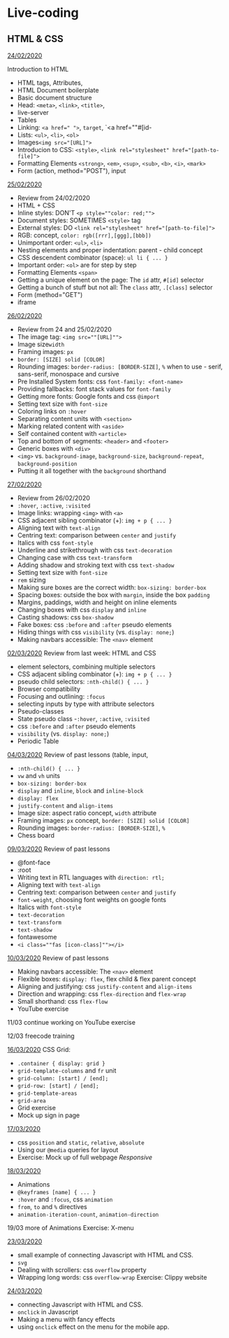 # Live-coding

## HTML & CSS

[24/02/2020](feb/24-02)

Introduction to HTML
- HTML tags, Attributes,
- HTML Document boilerplate
- Basic document structure
- Head: `<meta>`, `<link>`, `<title>`, 
- live-server
- Tables
- Linking: `<a href=" ">`, `target`, `<a href=""#[id- 
- Lists: `<ul>`, `<li>`, `<ol>`
- Images`<img src="[URL]">`
- Introducion to CSS: `<style>`, `<link rel="stylesheet" href="[path-to-file]">`
- Formatting Elements `<strong>`, `<em>`, `<sup>`, `<sub>`, `<b>`, `<i>`, `<mark>`
- Form (action, method="POST"), input

[25/02/2020](feb/25-02)
- Review from 24/02/2020
- HTML + CSS
- Inline styles: DON'T `<p style=""color: red;"">`
- Document styles: SOMETIMES `<style>` tag
- External styles: DO `<link rel="stylesheet" href="[path-to-file]">`
- RGB: concept, `color: rgb([rrr],[ggg],[bbb])`
- Unimportant order: `<ul>`, `<li>`
- Nesting elements and proper indentation: parent - child concept
- CSS descendent combinator (space): `ul li { ... }`
- Important order: `<ol>` are for step by step
- Formatting Elements `<span>`
- Getting a unique element on the page: The `id` attr, `#[id]` selector
- Getting a bunch of stuff but not all: The `class` attr, `.[class]` selector
- Form (method="GET")
- iframe

[26/02/2020](feb/26-02)
- Review from 24 and 25/02/2020 
- The image tag: `<img src=""[URL]"">`
- Image size`width` 
- Framing images: `px` 
- `border: [SIZE] solid [COLOR]`
- Rounding images: `border-radius: [BORDER-SIZE]`, `%` 
  when to use - serif, sans-serif, monospace and cursive
- Pre Installed System fonts: css `font-family: <font-name>`
- Providing fallbacks: font stack values for `font-family`
- Getting more fonts: Google fonts and css `@import`
- Setting text size with `font-size`
- Coloring links on `:hover`
- Separating content units with `<section>`
- Marking related content with `<aside>`
- Self contained content with `<article>`
- Top and bottom of segments: `<header>` and `<footer>`
- Generic boxes with `<div>`
- `<img>` vs. `background-image`, `background-size`, `background-repeat`, `background-position`
- Putting it all together with the `background` shorthand

[27/02/2020](feb/27-02)
- Review from 26/02/2020
- `:hover`, `:active`, `:visited`
- Image links: wrapping `<img>` with `<a>`
- CSS adjacent sibling combinator (+): `img + p { ... }`
- Aligning text with `text-align`
- Centring text: comparison between `center` and `justify`
- Italics with css `font-style`
- Underline and strikethrough with css `text-decoration`
- Changing case with css `text-transform`
- Adding shadow and stroking text with css `text-shadow`
- Setting text size with `font-size`
- `rem` sizing 
- Making sure boxes are the correct width: `box-sizing: border-box`
- Spacing boxes: outside the box with `margin`, inside the box `padding`
- Margins, paddings, width and height on inline elements
- Changing boxes with css `display` and `inline`
- Casting shadows: css `box-shadow`
- Fake boxes: css `:before` and `:after` pseudo elements
- Hiding things with css `visibility` (vs. `display: none;`)
- Making navbars accessible: The `<nav>` element

[02/03/2020](mar/02-03)
Review from last week: HTML and CSS

- element selectors, combining multiple selectors
- CSS adjacent sibling combinator (+): `img + p { ... }`
- pseudo child selectors: `:nth-child() { ... }`
- Browser compatibility 
- Focusing and outlining: `:focus` 
- selecting inputs by type with attribute selectors
- Pseudo-classes
- State pseudo class
-`:hover`, `:active`, `:visited`
- css `:before` and `:after` pseudo elements
- `visibility` (vs. `display: none;`)
- Periodic Table 

[04/03/2020](mar/04-03)
Review of past lessons (table, input, 

- `:nth-child() { ... }`
- `vw` and `vh` units
- `box-sizing: border-box`
- `display` and `inline`, `block` and `inline-block`
- `display: flex`
- `justify-content` and `align-items`
- Image size: aspect ratio concept, `width` attribute
- Framing images: `px` concept, `border: [SIZE] solid [COLOR]`
- Rounding images: `border-radius: [BORDER-SIZE]`, `%` 
- Chess board 

[09/03/2020](mar/09-03)
Review of past lessons

- @font-face
- :root
- Writing text in RTL languages with `direction: rtl;`
- Aligning text with `text-align`
- Centring text: comparison between `center` and `justify`
- `font-weight`, choosing font weights on google fonts
- Italics with `font-style`
- `text-decoration`
- `text-transform`
- `text-shadow`
- fontawesome
- `<i class=""fas [icon-class]""></i>`

[10/03/2020](mar/10-03)
Review of past lessons

- Making navbars accessible: The `<nav>` element
- Flexible boxes: `display: flex`, flex child & flex parent concept
- Aligning and justifying: css `justify-content` and `align-items`
- Direction and wrapping: css `flex-direction` and `flex-wrap`
- Small shorthand: css `flex-flow`
- YouTube exercise 

11/03 continue working on YouTube exercise

12/03 freecode training

[16/03/2020](mar/16-03)
CSS Grid:
- `.container { display: grid }`
- `grid-template-columns` and `fr` unit
- `grid-column: [start] / [end];`
- `grid-row: [start] / [end];`
- `grid-template-areas`
- `grid-area`
- Grid exercise
- Mock up sign in page

[17/03/2020](mar/17-03)
- css `position` and `static`, `relative`, `absolute`
- Using our `@media` queries for layout
- Exercise: Mock up of full webpage *Responsive*

[18/03/2020](mar/18-03)
- Animations
- `@keyframes [name] { ... }`
- `:hover` and `:focus`, css `animation`
- `from`, `to` and `%` directives
- `animation-iteration-count`, `animation-direction`

19/03 
more of Animations 
Exercise: X-menu 

[23/03/2020](mar/23-03)
- small example of connecting Javascript with HTML and CSS.
- `svg`
- Dealing with scrollers: css `overflow` property
- Wrapping long words: css `overflow-wrap`
Exercise: Clippy website


[24/03/2020](mar/24-03)
- connecting Javascript with HTML and CSS.
- `onclick` in Javascript 
- Making a menu with fancy effects
- using `onclick` effect on the menu for the mobile app.







